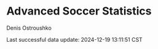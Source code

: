# Advanced Soccer Statistics
Denis Ostroushko

<!-- gfm -->

Last successful data update: 2024-12-19 13:11:51 CST
